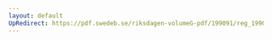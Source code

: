 ```yaml
---
layout: default
UpRedirect: https://pdf.swedeb.se/riksdagen-volumeG-pdf/199091/reg_199091/reg_199091_0650.pdf
---
```

